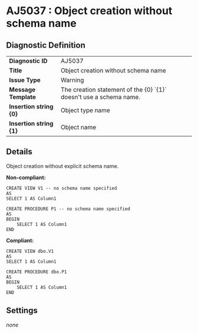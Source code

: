 # AJ5037 : Object creation without schema name

## Diagnostic Definition

<table>
  <tr>
    <td class="header"><b>Diagnostic ID</b></td>
    <td>AJ5037</td>
  </tr>
  <tr>
    <td class="header"><b>Title</b></td>
    <td>Object creation without schema name</td>
  </tr>
  <tr>
    <td class="header"><b>Issue Type</b></td>
    <td>Warning</td>
  </tr>
  <tr>
    <td class="header"><b>Message Template</b></td>
    <td>The creation statement of the {0} `{1}` doesn't use a schema name.</td>
  </tr>
    <tr>
    <td class="header"><b>Insertion string {0}</b></td>
    <td>Object type name</td>
  </tr>
  <tr>
    <td class="header"><b>Insertion string {1}</b></td>
    <td>Object name</td>
  </tr>

</table>

## Details

Object creation without explicit schema name.

**Non-compliant:**

```tsql
CREATE VIEW V1 -- no schema name specified
AS
SELECT 1 AS Column1
```

```tsql
CREATE PROCEDURE P1 -- no schema name specified
AS
BEGIN
    SELECT 1 AS Column1
END
```

**Compliant:**

```tsql
CREATE VIEW dbo.V1
AS
SELECT 1 AS Column1
```

```tsql
CREATE PROCEDURE dbo.P1
AS
BEGIN
    SELECT 1 AS Column1
END
```


## Settings

*none*

